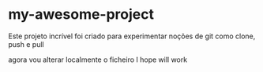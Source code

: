 # my-awesome-project

 Este projeto incrível foi criado para experimentar noções de git como clone, push e pull
 
agora vou alterar localmente o ficheiro
I hope will work 
